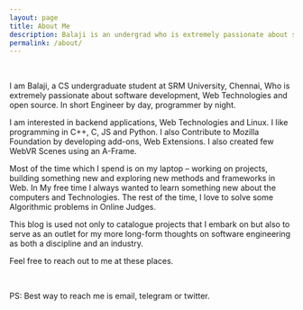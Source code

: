 ```yaml
---
layout: page
title: About Me
description: Balaji is an undergrad who is extremely passionate about software development, Web Technologies and open source..
permalink: /about/
---
```

<br>


I am Balaji, a CS undergraduate student at SRM University, Chennai, Who is extremely passionate about software development, Web Technologies and open source. In short Engineer by day, programmer by night.

I am interested in backend applications, Web Technologies and Linux. I like programming in C++, C, JS and Python. I also Contribute to Mozilla Foundation by developing add-ons, Web Extensions. I also created few WebVR Scenes using an A-Frame<!--  (A web framework for building virtual reality experiences) -->.

Most of the time which I spend is on my laptop – working on projects, building something new and exploring new methods and frameworks in Web. In My free time I always wanted to learn something new about the computers and Technologies. The rest of the time, I love to solve some Algorithmic problems in Online Judges.

This blog is used not only to catalogue projects that I embark on but also to serve as an outlet for my more long-form thoughts on software engineering as both a discipline and an industry.

Feel free to reach out to me at these places.



<div align="center">
<p>
<a href="mailto:balaji2198@gmail.com"><i class="fa fa-envelope-o fa-fw" aria-hidden="true" style="font-size:40px;color:#2980b9"></i></a>
&nbsp; &nbsp; &nbsp;
<a href="https://github.com/balaji2198"><i class="fa fa-github" aria-hidden="true" style="font-size:40px;color:#2980b9"></i></a>
&nbsp; &nbsp; &nbsp;
<a href="https://twitter.com/balaji2198"><i class="fa fa-twitter" aria-hidden="true" style="font-size:40px;color:#2980b9"></i></a>
&nbsp; &nbsp; &nbsp;
<a href="https://www.linkedin.com/in/balaji-boominathan-08021a120/"><i class="fa fa-linkedin" aria-hidden="true" style="font-size:40px;color:#2980b9"></i></a>
&nbsp; &nbsp; &nbsp;
<!-- <a href="https://www.quora.com/profile/Balaji-Boominathan"><i class="fa fa-quora" aria-hidden="true" style="font-size:40px;color:#2980b9"></i></a>
&nbsp; &nbsp; &nbsp; -->

</p>
</div>

<!-- For all the security geeks out there, my public key is [B944F27A57CF61F5](https://keybase.io/nikhita). -->

PS: Best way to reach me is email, telegram or twitter.
